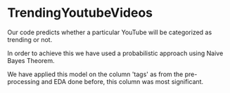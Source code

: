 # TrendingYoutubeVideos


Our code predicts whether a particular YouTube will be categorized as trending or not.

In order to achieve this we have used a probabilistic approach using Naive Bayes Theorem.

We have applied this model on the column 'tags' as from the pre-processing and EDA done before, this column was most significant.

